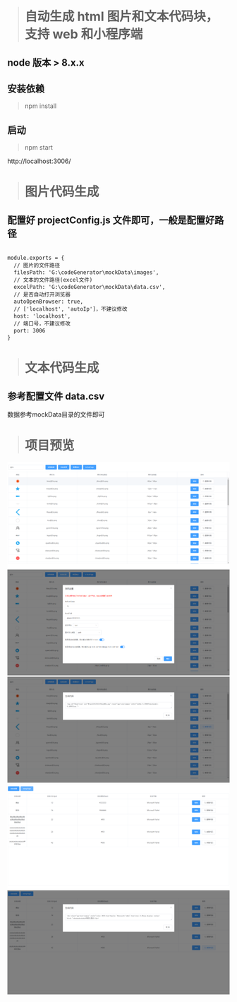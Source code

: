 > # 自动生成 html 图片和文本代码块，支持 web 和小程序端

## node 版本 > 8.x.x

## 安装依赖

> npm install

## 启动

> npm start

http://localhost:3006/

> # 图片代码生成

## 配置好 projectConfig.js 文件即可，一般是配置好路径

```

module.exports = {
  // 图片的文件路径
  filesPath: 'G:\codeGenerator\mockData\images',
  // 文本的文件路径(excel文件)
  excelPath: 'G:\codeGenerator\mockData\data.csv',
  // 是否自动打开浏览器
  autoOpenBrowser: true,
  // ['localhost', 'autoIp']，不建议修改
  host: 'localhost',
  // 端口号，不建议修改
  port: 3006
}

```

> # 文本代码生成

## 参考配置文件 data.csv

数据参考mockData目录的文件即可

> # 项目预览

![Image text](https://raw.githubusercontent.com/is-liyiwei/gif/master/codeGenerator/1.png)
![Image text](https://raw.githubusercontent.com/is-liyiwei/gif/master/codeGenerator/2.png)
![Image text](https://raw.githubusercontent.com/is-liyiwei/gif/master/codeGenerator/3.png)
![Image text](https://raw.githubusercontent.com/is-liyiwei/gif/master/codeGenerator/4.png)
![Image text](https://raw.githubusercontent.com/is-liyiwei/gif/master/codeGenerator/5.png)
